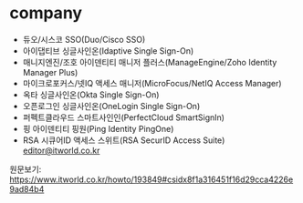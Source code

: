# company
- 듀오/시스코 SSO(Duo/Cisco SSO)
- 아이댑티브 싱글사인온(Idaptive Single Sign-On)
- 매니지엔진/조호 아이덴티티 매니저 플러스(ManageEngine/Zoho Identity Manager Plus)
- 마이크로포커스/넷IQ 액세스 매니저(MicroFocus/NetIQ Access Manager)
- 옥타 싱글사인온(Okta Single Sign-On)
- 오픈로그인 싱글사인온(OneLogin Single Sign-On)
- 퍼펙트클라우드 스마트사인인(PerfectCloud SmartSignIn)
- 핑 아이덴티티 핑원(Ping Identity PingOne)
- RSA 시큐어ID 액세스 스위트(RSA SecurID Access Suite) editor@itworld.co.kr 

원문보기: 
https://www.itworld.co.kr/howto/193849#csidx8f1a316451f16d29cca4226e9ad84b4 